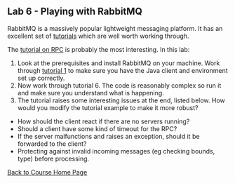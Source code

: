 ## Lab 6 - Playing with RabbitMQ

RabbitMQ is a massively popular lightweight messaging platform. It has an excellent set of [tutorials](https://www.rabbitmq.com/tutorials/) which are well worth working through.

The [tutorial on RPC](https://www.rabbitmq.com/tutorials/tutorial-six-java.html) is probably the most interesting. In this lab:

1. Look at the prerequisites and install RabbitMQ on your machine. Work through [tutorial 1](https://www.rabbitmq.com/tutorials/tutorial-one-java.html) to make sure you have the Java client and environment set up correctly. 
1. Now work through tutorial 6. The code is reasonably complex so run it and make sure you understand what is happening.
1. The tutorial raises some interesting issues at the end, listed below. How would you modify the tutorial example to make it more robust?
  - How should the client react if there are no servers running?
  - Should a client have some kind of timeout for the RPC?
  - If the server malfunctions and raises an exception, should it be forwarded to the client?
  - Protecting against invalid incoming messages (eg checking bounds, type) before processing.
  
  [Back to Course Home Page](https://gortonator.github.io/bsds-6650/)